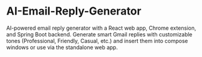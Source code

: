 # AI-Email-Reply-Generator
AI-powered email reply generator with a React web app, Chrome extension, and Spring Boot backend. Generate smart Gmail replies with customizable tones (Professional, Friendly, Casual, etc.) and insert them into compose windows or use via the standalone web app.
